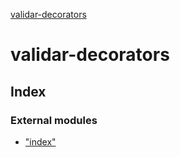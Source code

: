 [validar-decorators](README.md)

# validar-decorators


## Index

### External modules

* ["index"](modules/_index_.md)